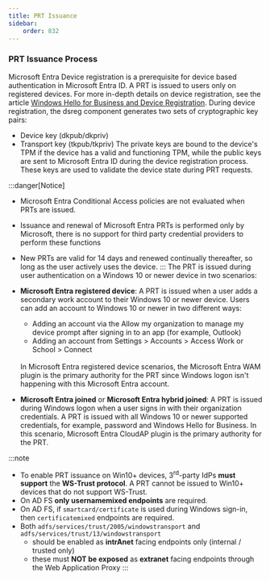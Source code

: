 ```yaml
---
title: PRT Issuance
sidebar:
    order: 832
---
```

### PRT Issuance Process
Microsoft Entra Device registration is a prerequisite for device based authentication in Microsoft Entra ID. A PRT is issued to users only on registered devices. For more in-depth details on device registration, see the article [Windows Hello for Business and Device Registration](https://learn.microsoft.com/en-us/entra/identity/devices/device-registration-how-it-works). During device registration, the dsreg component generates two sets of cryptographic key pairs:
- Device key (dkpub/dkpriv)
- Transport key (tkpub/tkpriv)
The private keys are bound to the device's TPM if the device has a valid and functioning TPM, while the public keys are sent to Microsoft Entra ID during the device registration process. These keys are used to validate the device state during PRT requests.

:::danger[Notice]
- Microsoft Entra Conditional Access policies are not evaluated when PRTs are issued.
- Issuance and renewal of Microsoft Entra PRTs is performed only by Microsoft, there is no support for third party credential providers to perform these functions
- New PRTs are valid for 14 days and renewed continually thereafter, so long as the user actively uses the device.
:::
The PRT is issued during user authentication on a Windows 10 or newer device in two scenarios:
- **Microsoft Entra registered device**: A PRT is issued when a user adds a secondary work account to their Windows 10 or newer device. Users can add an account to Windows 10 or newer in two different ways:<ul><li>Adding an account via the Allow my organization to manage my device prompt after signing in to an app (for example, Outlook)</li><li>Adding an account from Settings > Accounts > Access Work or School > Connect</li></ul><br>In Microsoft Entra registered device scenarios, the Microsoft Entra WAM plugin is the primary authority for the PRT since Windows logon isn't happening with this Microsoft Entra account.

- **Microsoft Entra joined** or **Microsoft Entra hybrid joined**: A PRT is issued during Windows logon when a user signs in with their organization credentials. A PRT is issued with all Windows 10 or newer supported credentials, for example, password and Windows Hello for Business. In this scenario, Microsoft Entra CloudAP plugin is the primary authority for the PRT.

:::note
- To enable PRT issuance on Win10+ devices, 3<sup>rd</sup>-party IdPs **must support** the **WS-Trust protocol**.  A PRT cannot be issued to Win10+ devices that do not support WS-Trust.
- On AD FS **only usernamemixed endpoints** are required.
- On AD FS, if `smartcard/certificate` is used during Windows sign-in, then `certificatemixed` endpoints are required.
- Both `adfs/services/trust/2005/windowstransport` and `adfs/services/trust/13/windowstransport`
    - should be enabled as **intrAnet** facing endpoints only (internal / trusted only)
    - these must **NOT be exposed** as **extranet** facing endpoints through the Web Application Proxy
:::